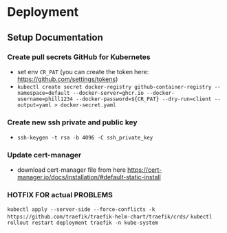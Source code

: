 # Deployment

## Setup Documentation

### Create pull secrets GitHub for Kubernetes

- set env `CR_PAT` (you can create the token here: https://github.com/settings/tokens)
- `kubectl create secret docker-registry github-container-registry --namespace=default --docker-server=ghcr.io --docker-username=phill1234 --docker-password=${CR_PAT} --dry-run=client --output=yaml > docker-secret.yaml`

### Create new ssh private and public key

- `ssh-keygen -t rsa -b 4096 -C ssh_private_key`

### Update cert-manager

- download cert-manager file from here https://cert-manager.io/docs/installation/#default-static-install


### HOTFIX FOR actual PROBLEMS 
`kubectl apply --server-side --force-conflicts -k https://github.com/traefik/traefik-helm-chart/traefik/crds/`
`kubectl rollout restart deployment traefik -n kube-system`
